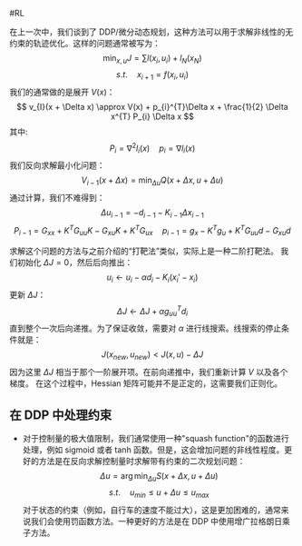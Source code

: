 #RL  

在上一次中，我们谈到了 DDP/微分动态规划，这种方法可以用于求解非线性的无约束的轨迹优化。这样的问题通常被写为：
$$
\min_{x,u} J = \sum  l(x_{i},u_{i}) + l_{N}(x_{N})
$$
$$
s.t. \quad x_{i+1} = f(x_{i},u_{i})
$$
我们的通常做的是展开 $V(x)$：
$$
v_{I}(x + \Delta x)  \approx V(x) + p_{i}^{T}\Delta x  + \frac{1}{2} \Delta x^{T} P_{i} \Delta x 
$$
其中:
$$
P_{i} = \nabla^{2} l_{i}(x) \quad  p_{i} = \nabla l_{i}(x)
$$
我们反向求解最小化问题：
$$
V_{i-1} (x + \Delta x)  = \min_{\Delta u} Q(x + \Delta x,u + \Delta u)
$$
通过计算，我们不难得到：
$$
\Delta u_{i-1} = - d_{i-1}  - K_{i-1} \Delta x_{i-1}
$$
$$
P_{i-1} = G_{xx} + K^{T} G_{uu} K - G_{xu} K  + K^{T} G_{ux} \quad p_{i-1}  = g_{x} - K^{T} g_{u} + K^{T} G_{uu}  d  - G_{xu} d 
$$

求解这个问题的方法与之前介绍的“打靶法”类似，实际上是一种二阶打靶法。
我们初始化 $\Delta J = 0$，然后后向推出：
$$
u_{i} \leftarrow u_{i}- \alpha d_{i} - K_{i}(x_{i}'  - x_{i})
$$
更新 $\Delta J$：
$$
\Delta J \leftarrow \Delta J  + \alpha g_{uu}^{T} d_{i}
$$
直到整个一次后向递推。为了保证收敛，需要对 $\alpha$ 进行线搜索。线搜索的停止条件就是：
$$
J(x_{new},u_{new}) < J(x,u) - \Delta J 
$$
因为这里 $\Delta J$ 相当于那个一阶展开项。在前向递推中，我们重新计算 $V$ 以及各个梯度。
在这个过程中，Hessian 矩阵可能并不是正定的，这需要我们正则化。


## 在 DDP 中处理约束
- 对于控制量的极大值限制，我们通常使用一种"squash function"的函数进行处理，例如 sigmoid 或者 tanh 函数。但是，这会增加问题的非线性程度。更好的方法是在反向求解控制量时求解带有约束的二次规划问题：
$$
\Delta u = \arg \min_{\Delta u} S(x + \Delta x  , u + \Delta u)
$$
$$
s.t. \quad u_{min} \le  u + \Delta u \le u_{max}
$$
对于状态的约束（例如，自行车的速度不能过大），这是更加困难的，通常来说我们会使用罚函数方法。一种更好的方法是在 DDP 中使用增广拉格朗日乘子方法。

